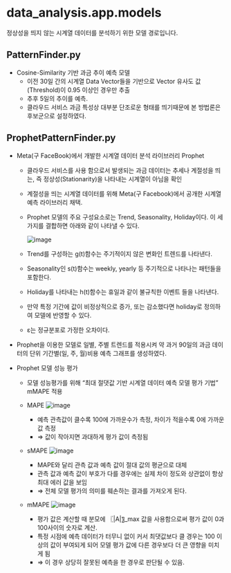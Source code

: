 # data_analysis.app.models
정상성을 띄지 않는 시계열 데이터를 분석하기 위한 모델 경로입니다.

## PatternFinder.py
- Cosine-Similarity 기반 과금 추이 예측 모델
  - 이전 30일 간의 시계열 Data Vector들을 기반으로 Vector 유사도 값(Threshold)이 0.95 이상인 경우만 추출
  - 추후 5일의 추이를 예측.
  - 클라우드 서비스 과금 특성상 대부분 단조로운 형태를 띄기때문에 본 방법론은 후보군으로 설정하였다.

## ProphetPatternFinder.py
- Meta(구 FaceBook)에서 개발한 시계열 데이터 분석 라이브러리 Prophet
  - 클라우드 서비스를 사용 함으로서 발생되는 과금 데이터는 추세나 계절성을 띄는, 즉 정상성(Stationarity)을 나타내는 시계열이 아님을 확인
  - 계절성을 띄는 시계열 데이터를 위해 Meta(구 Facebook)에서 공개한 시계열 예측 라이브러리 채택.
  - Prophet 모델의 주요 구성요소로는 Trend, Seasonality, Holiday이다. 이 세가지를 결합하면 아래와 같이 나타낼 수 있다.
  
     ![image](https://user-images.githubusercontent.com/73048180/174269058-35af9414-0d51-416a-bad6-22eec2eb603c.png)


  - Trend를 구성하는 g(t)함수는 주기적이지 않은 변화인 트렌드를 나타낸다.
  - Seasonality인 s(t)함수는 weekly, yearly 등 주기적으로 나타나는 패턴들을 포함한다.
  - Holiday를 나타내는 h(t)함수는 휴일과 같이 불규칙한 이벤트 들을 나타낸다.
  - 만약 특정 기간에 값이 비정상적으로 증가, 또는 감소했다면 holiday로 정의하여 모델에 반영할 수 있다.
  - ε는 정규분포로 가정한 오차이다.
- Prophet을 이용한 모델로 일별, 주별 트렌드를 적용시켜 약 과거 90일의 과금 데이터의 단위 기간별(일, 주, 월)비용 예측 그래프를 생성하였다. 


- Prophet 모델 성능 평가
  -  모델 성능평가를 위해 “최대 절댓값 기반 시계열 데이터 예측 모델 평가 기법” mMAPE 적용
    - MAPE
        ![image](https://user-images.githubusercontent.com/73048180/174269011-3005dc6e-4ff8-4f92-a22a-96cd3a149669.png)

        - 예측 관측값이 클수록 100에 가까운수가 측정, 차이가 적을수록 0에 가까운 값 측정
        - ⇒ 값이 작아지면 과대하게 평가 값이 측정됨
    - sMAPE
        ![image](https://user-images.githubusercontent.com/73048180/174268749-6398622e-79be-4b86-8693-efac3529b6c7.png)
  
        - MAPE와 달리 관측 값과 예측 값이 절대 값의 평균으로 대체
        - 관측 값과 예측 값이 부호가 다를 경우에는 실제 차이 정도와 상관없이 항상 최대 에러 값을 보임
        - ⇒ 전체 모델 평가의 의미를 훼손하는 결과를 가져오게 된다.
    - mMAPE
        ![image](https://user-images.githubusercontent.com/73048180/174268920-5f6f160a-20b3-4462-adc4-b02b0720c7eb.png)

        - 평가 값은 계산할 때 분모에 〖|A|〗_max 값을 사용함으로써 평가 값이 0과 100사이의 숫자로 계산.
        - 특정 시점에 예측 데이터가 터무니 없이 커서 최댓값보다 클 경우는 100 이상의 값이 부여되게 되어 모델 평가 값에 다른 경우보다 더 큰 영향을 미치게 됨
        - ⇒ 이 경우 상당히 잘못된 예측을 한 경우로 판단될 수 있음.

